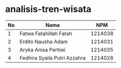 # analisis-tren-wisata

| No | Nama                         | NPM    |
|----|------------------------------|--------|
| 1  | Fatwa Fatahillah Fatah       | 1214038|
| 2  | Erdito Nausha Adam           | 1214031|
| 3  | Aryka Anisa Pertiwi          | 1214035|
| 4  | Fedhira Syaila Putri Azzahra | 1214028|
